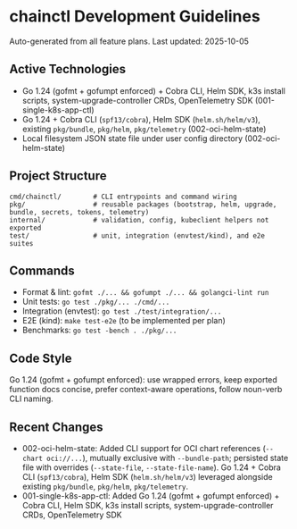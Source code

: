 # chainctl Development Guidelines

Auto-generated from all feature plans. Last updated: 2025-10-05

## Active Technologies
- Go 1.24 (gofmt + gofumpt enforced) + Cobra CLI, Helm SDK, k3s install scripts, system-upgrade-controller CRDs, OpenTelemetry SDK (001-single-k8s-app-ctl)
- Go 1.24 + Cobra CLI (`spf13/cobra`), Helm SDK (`helm.sh/helm/v3`), existing `pkg/bundle`, `pkg/helm`, `pkg/telemetry` (002-oci-helm-state)
- Local filesystem JSON state file under user config directory (002-oci-helm-state)

## Project Structure
```
cmd/chainctl/        # CLI entrypoints and command wiring
pkg/                 # reusable packages (bootstrap, helm, upgrade, bundle, secrets, tokens, telemetry)
internal/            # validation, config, kubeclient helpers not exported
test/                # unit, integration (envtest/kind), and e2e suites
```

## Commands
- Format & lint: `gofmt ./... && gofumpt ./... && golangci-lint run`
- Unit tests: `go test ./pkg/... ./cmd/...`
- Integration (envtest): `go test ./test/integration/...`
- E2E (kind): `make test-e2e` (to be implemented per plan)
- Benchmarks: `go test -bench . ./pkg/...`

## Code Style
Go 1.24 (gofmt + gofumpt enforced): use wrapped errors, keep exported function docs concise, prefer context-aware operations, follow noun-verb CLI naming.

## Recent Changes
- 002-oci-helm-state: Added CLI support for OCI chart references (`--chart oci://...`), mutually exclusive with `--bundle-path`; persisted state file with overrides (`--state-file`, `--state-file-name`). Go 1.24 + Cobra CLI (`spf13/cobra`), Helm SDK (`helm.sh/helm/v3`) leveraged alongside existing `pkg/bundle`, `pkg/helm`, `pkg/telemetry`.
- 001-single-k8s-app-ctl: Added Go 1.24 (gofmt + gofumpt enforced) + Cobra CLI, Helm SDK, k3s install scripts, system-upgrade-controller CRDs, OpenTelemetry SDK

<!-- MANUAL ADDITIONS START -->
<!-- MANUAL ADDITIONS END -->
